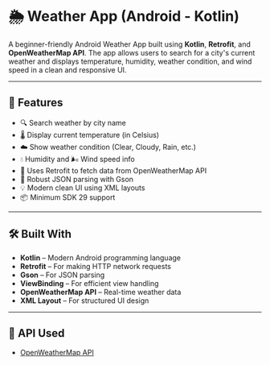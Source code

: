 # 🌦️ Weather App (Android - Kotlin)

A beginner-friendly Android Weather App built using **Kotlin**, **Retrofit**, and **OpenWeatherMap API**. The app allows users to search for a city's current weather and displays temperature, humidity, weather condition, and wind speed in a clean and responsive UI.

---

## 📱 Features

- 🔍 Search weather by city name  
- 🌡️ Display current temperature (in Celsius)  
- ☁️ Show weather condition (Clear, Cloudy, Rain, etc.)  
- 💧 Humidity and 🌬️ Wind speed info  
- 📶 Uses Retrofit to fetch data from OpenWeatherMap API  
- 🧪 Robust JSON parsing with Gson  
- 💡 Modern clean UI using XML layouts  
- 📦 Minimum SDK 29 support


---

## 🛠️ Built With

- **Kotlin** – Modern Android programming language  
- **Retrofit** – For making HTTP network requests  
- **Gson** – For JSON parsing  
- **ViewBinding** – For efficient view handling  
- **OpenWeatherMap API** – Real-time weather data  
- **XML Layout** – For structured UI design  

---

## 🔑 API Used

- [OpenWeatherMap API](https://openweathermap.org/api)   
